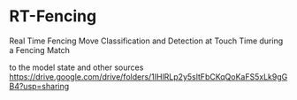# RT-Fencing
Real Time Fencing Move Classification and Detection at Touch Time during a Fencing Match


to the model state and other sources
https://drive.google.com/drive/folders/1IHlRLp2y5sltFbCKqQoKaFS5xLk9gGB4?usp=sharing
